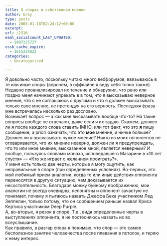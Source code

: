 ```yaml
---
title: О спорах и собственном мнении
author: Gray
type: posts
date: 2003-01-18T02:24:12+00:00
excerpt:
url: /2316
esml_socialcount_LAST_UPDATED:
  - 1497225727
essb_cache_expire:
  - 1615224822
categories:
  - Uncategorized

---
```








Я довольно часто, поскольку читаю много вебфорумов, ввязываюсь в те или иные споры (впрочем, в оффлайне я веду себя точно также). Недавно проанализировал их течение и обнаружил, что рано или поздно меня начинают упрекать в в том, что я высказываю неверное мнение, что я не соглашаюсь с другими и что я должен высказывать только свое мнение, не претендуя на его верность. Последняя фраза мне встречалась несколько раз дословно.  
Возникает вопрос &#8212; а как мне высказывать вообще что-то? На такие вопросы вообще не отвечают, даже если я их задаю. Скажем, должен ли я после каждого слова ставить IMHO, или тот факт, что это **я** пишу сообщение, a priori означать, что это **мое** мнение, и ничье больше? Должен ли я высказывать чужое мнение? Никто из моих оппонентов не оговаривается, что их мнение неверно, должен ли я предупреждать, что то или иное мнение, высказанное мной, является неверным? И вообще, пользуясь словами монаха, исповедавшего Мазарини в &#171;10 лет спустя&#187; &#8212; &#171;Кто же играет с желанием проиграть?&#187;.  
У меня есть только две черты, которые я могу ощутить, как неправильные в споре (при определенных условиях). Во-первых, это мой любимый прием аналогии, когда те или иные действия оппонента переносятся в другую ситуацию, чем доказывается их несостоятельность. Благодаря моему буйному воображению, мои аналогии не всегда очевидны, непонятны и оппонент зачастую не понимает, почему я пытаюсь назвать Джеффа Бека участником Лед Зеппелин, только потому, что он сообщением раньше назвал Криса Кертиса участником Deep Purple.  
А, во-вторых, я резок в споре. Т.е., видя определенные черты в выступлениях оппонента, я не постесняюсь назвать их во всеуслышание.  
Как правило, в разгар спора я понимаю, что спор &#8212; это самое бесполезное занятие человечества после плевания в потолок, и теряю к нему интерес.